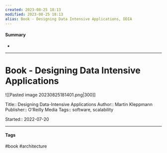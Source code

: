 ```yaml
---
created: 2023-08-25 18:13
modified: 2023-08-25 18:13
alias: Book - Designing Data Intensive Applications, DDIA
---
```

#### Summary
+ 

----
# Book - Designing Data Intensive Applications

![[Pasted image 20230825181401.png|300]]

Title:: Designing Data-Intensive Applications
Author:: Martin Kleppmann
Publisher:: O'Reilly Media
Tags:: software, scalability

Started:: 2022-07-20

----

#### Tags

#book #architecture